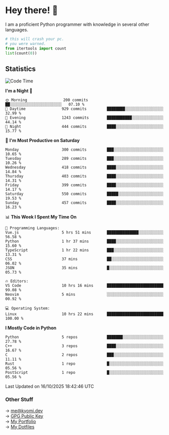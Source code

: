 # Hey there! 👋

I am a proficient Python programmer with knowledge in several other languages.

```py
# this will crash your pc.
# you were warned.
from itertools import count
list(count(0))
```

## Statistics
<!--START_SECTION:waka-->
![Code Time](http://img.shields.io/badge/Code%20Time-1%2C990%20hrs%2027%20mins-blue)

**I'm a Night 🦉** 

```text
🌞 Morning                200 commits         ██░░░░░░░░░░░░░░░░░░░░░░░   07.10 % 
🌆 Daytime                929 commits         ████████░░░░░░░░░░░░░░░░░   32.99 % 
🌃 Evening                1243 commits        ███████████░░░░░░░░░░░░░░   44.14 % 
🌙 Night                  444 commits         ████░░░░░░░░░░░░░░░░░░░░░   15.77 % 
```
📅 **I'm Most Productive on Saturday** 

```text
Monday                   300 commits         ███░░░░░░░░░░░░░░░░░░░░░░   10.65 % 
Tuesday                  289 commits         ███░░░░░░░░░░░░░░░░░░░░░░   10.26 % 
Wednesday                418 commits         ████░░░░░░░░░░░░░░░░░░░░░   14.84 % 
Thursday                 403 commits         ████░░░░░░░░░░░░░░░░░░░░░   14.31 % 
Friday                   399 commits         ████░░░░░░░░░░░░░░░░░░░░░   14.17 % 
Saturday                 550 commits         █████░░░░░░░░░░░░░░░░░░░░   19.53 % 
Sunday                   457 commits         ████░░░░░░░░░░░░░░░░░░░░░   16.23 % 
```


📊 **This Week I Spent My Time On** 

```text
💬 Programming Languages: 
Vue.js                   5 hrs 51 mins       ██████████████░░░░░░░░░░░   56.58 % 
Python                   1 hr 37 mins        ████░░░░░░░░░░░░░░░░░░░░░   15.60 % 
TypeScript               1 hr 22 mins        ███░░░░░░░░░░░░░░░░░░░░░░   13.31 % 
CSS                      37 mins             ██░░░░░░░░░░░░░░░░░░░░░░░   06.02 % 
JSON                     35 mins             █░░░░░░░░░░░░░░░░░░░░░░░░   05.73 % 

🔥 Editors: 
VS Code                  10 hrs 16 mins      █████████████████████████   99.08 % 
Neovim                   5 mins              ░░░░░░░░░░░░░░░░░░░░░░░░░   00.92 % 

💻 Operating System: 
Linux                    10 hrs 22 mins      █████████████████████████   100.00 % 
```

**I Mostly Code in Python** 

```text
Python                   5 repos             ███████░░░░░░░░░░░░░░░░░░   27.78 % 
C++                      3 repos             ████░░░░░░░░░░░░░░░░░░░░░   16.67 % 
C                        2 repos             ███░░░░░░░░░░░░░░░░░░░░░░   11.11 % 
Rust                     1 repo              █░░░░░░░░░░░░░░░░░░░░░░░░   05.56 % 
PostScript               1 repo              █░░░░░░░░░░░░░░░░░░░░░░░░   05.56 % 
```




 Last Updated on 16/10/2025 18:42:46 UTC
<!--END_SECTION:waka-->

### Other Stuff

→ [me@kyomi.dev](mailto:me@kyomi.dev)\
→ [GPG Public Key](https://github.com/bitterteriyaki.gpg)\
→ [My Portfolio](https://kyomi.dev)\
→ [My Dotfiles](https://github.com/bitterteriyaki/dotfiles)
